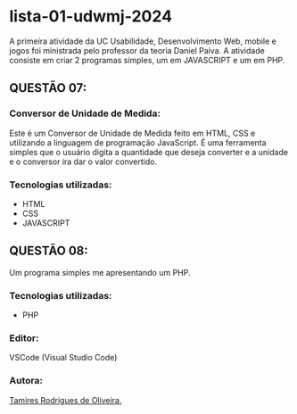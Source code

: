# lista-01-udwmj-2024

A primeira atividade da UC Usabilidade, Desenvolvimento Web, mobile e jogos foi ministrada pelo professor da teoria Daniel Paiva. A atividade consiste em criar 2 programas simples, um em JAVASCRIPT e um em PHP.

## QUESTÃO 07:
### Conversor de Unidade de Medida:
Este é um Conversor de Unidade de Medida feito em HTML, CSS e utilizando a linguagem de programação JavaScript. É uma ferramenta simples que o usuário digita a quantidade que deseja converter e a unidade e o conversor ira dar o valor convertido.

### Tecnologias utilizadas:

- HTML
- CSS
- JAVASCRIPT 

## QUESTÃO 08:
Um programa simples me apresentando um PHP.

### Tecnologias utilizadas:
- PHP

### Editor:
VSCode (Visual Studio Code)

### Autora:
[Tamires Rodrigues de Oliveira.](https://www.linkedin.com/in/tamires-rodrigues-b2247b1a2?lipi=urn%3Ali%3Apage%3Ad_flagship3_profile_view_base_contact_details%3BMM3Wz%2FiJS2eh47utAVnqbg%3D%3D)
